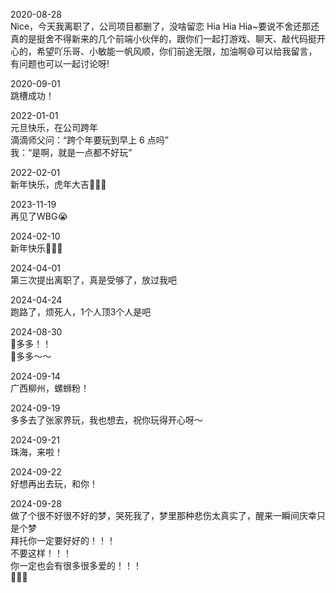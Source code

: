 2020-08-28  
Nice，今天我离职了，公司项目都删了，没啥留恋 Hia Hia Hia~要说不舍还那还真的是挺舍不得新来的几个前端小伙伴的，跟你们一起打游戏、聊天、敲代码挺开心的，希望吖乐哥、小敏能一帆风顺，你们前途无限，加油啊😄可以给我留言，有问题也可以一起讨论呀!

2020-09-01  
跳槽成功！

2022-01-01  
元旦快乐，在公司跨年  
滴滴师父问：“跨个年要玩到早上 6 点吗”  
我：“是啊，就是一点都不好玩”

2022-02-01  
新年快乐，虎年大吉🎉🎉🎉

2023-11-19  
再见了WBG😭

2024-02-10  
新年快乐🎊🎊🎊

2024-04-01  
第三次提出离职了，真是受够了，放过我吧

2024-04-24  
跑路了，烦死人，1个人顶3个人是吧

2024-08-30  
🩷多多！！  
🩷多多～～

2024-09-14  
广西柳州，螺蛳粉！

2024-09-19  
多多去了张家界玩，我也想去，祝你玩得开心呀～

2024-09-21  
珠海，来啦！

2024-09-22  
好想再出去玩，和你！

2024-09-28  
做了个很不好很不好的梦，哭死我了，梦里那种悲伤太真实了，醒来一瞬间庆幸只是个梦  
拜托你一定要好好的！！！  
不要这样！！！  
你一定也会有很多很多爱的！！！  
🤗🤗🤗
